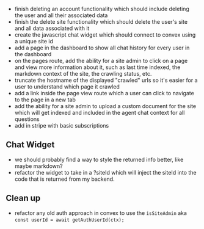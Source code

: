 - finish deleting an account functionality which should include deleting the user and all their associated data
- finish the delete site functionality which should delete the user's site and all data associated with it
- create the javascript chat widget which should connect to convex using a unique site id
- add a page in the dashboard to show all chat history for every user in the dashboard
- on the pages route, add the ability for a site admin to click on a page and view more information about it, such as last time indexed, the markdown context of the site, the crawling status, etc.
- truncate the hostname of the displayed "crawled" urls so it's easier for a user to understand which page it crawled
- add a link inside the page view route which a user can click to navigate to the page in a new tab
- add the ability for a site admin to upload a custom document for the site which will get indexed and included in the agent chat context for all questions
- add in stripe with basic subscriptions

## Chat Widget

- we should probably find a way to style the returned info better, like maybe markdown?
- refactor the widget to take in a ?siteId which will inject the siteId into the code that is returned from my backend. <script src="/widget.js?siteId=ABC"></script>

## Clean up

- refactor any old auth approach in convex to use the `isSiteAdmin` aka `const userId = await getAuthUserId(ctx);`
